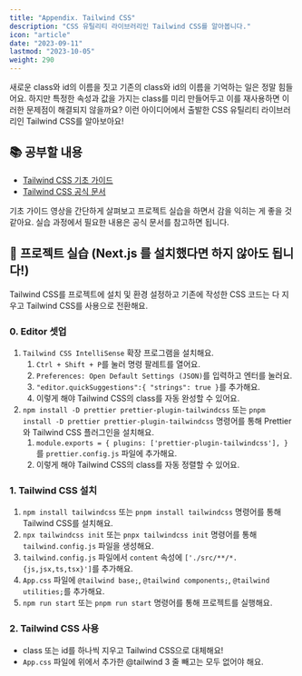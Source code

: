 ```yaml
---
title: "Appendix. Tailwind CSS"
description: "CSS 유틸리티 라이브러리인 Tailwind CSS를 알아봅니다."
icon: "article"
date: "2023-09-11"
lastmod: "2023-10-05"
weight: 290
---
```


새로운 class와 id의 이름을 짓고 기존의 class와 id의 이름을 기억하는 일은 정말 힘들어요. 하지만 특정한 속성과 값을 가지는 class를 미리 만들어두고 이를 재사용하면 이러한 문제점이 해결되지 않을까요? 이런 아이디어에서 출발한 CSS 유틸리티 라이브러리인 Tailwind CSS를 알아보아요!

## 📚 공부할 내용

- [Tailwind CSS 기초 가이드](https://www.youtube.com/watch?v=xT8bFaHA0tc&list=PLkfUwwo13dlUzcBq9qnjDdybJPKZZvNI1&index=1&ab_channel=%EC%A0%9C%EC%A3%BC%EC%BD%94%EB%94%A9%EB%B2%A0%EC%9D%B4%EC%8A%A4%EC%BA%A0%ED%94%84)
- [Tailwind CSS 공식 문서](https://tailwindcss.com/docs)

기초 가이드 영상을 간단하게 살펴보고 프로젝트 실습을 하면서 감을 익히는 게 좋을 것 같아요. 실습 과정에서 필요한 내용은 공식 문서를 참고하면 됩니다.

## 🎯 프로젝트 실습 (Next.js 를 설치했다면 하지 않아도 됩니다!)

Tailwind CSS를 프로젝트에 설치 및 환경 설정하고 기존에 작성한 CSS 코드는 다 지우고 Tailwind CSS를 사용으로 전환해요.

### 0. Editor 셋업

1. `Tailwind CSS IntelliSense` 확장 프로그램을 설치해요.
   1. `Ctrl + Shift + P`를 눌러 명령 팔레트를 열어요.
   2. `Preferences: Open Default Settings (JSON)`를 입력하고 엔터를 눌러요.
   3. `"editor.quickSuggestions":{ "strings": true }`를 추가해요.
   4. 이렇게 해야 Tailwind CSS의 class를 자동 완성할 수 있어요.
2. `npm install -D prettier prettier-plugin-tailwindcss` 또는 `pnpm install -D prettier prettier-plugin-tailwindcss` 명령어를 통해 Prettier와 Tailwind CSS 플러그인을 설치해요.
   1. `module.exports = { plugins: ['prettier-plugin-tailwindcss'], }`를 `prettier.config.js` 파일에 추가해요.
   2. 이렇게 해야 Tailwind CSS의 class를 자동 정렬할 수 있어요.

### 1. Tailwind CSS 설치

1. `npm install tailwindcss` 또는 `pnpm install tailwindcss` 명령어를 통해 Tailwind CSS를 설치해요.
2. `npx tailwindcss init` 또는 `pnpx tailwindcss init` 명령어를 통해 `tailwind.config.js` 파일을 생성해요.
3. `tailwind.config.js` 파일에서 `content` 속성에 `['./src/**/*.{js,jsx,ts,tsx}']`를 추가해요.
4. `App.css` 파일에 `@tailwind base;`, `@tailwind components;`, `@tailwind utilities;`를 추가해요.
5. `npm run start` 또는 `pnpm run start` 명령어를 통해 프로젝트를 실행해요.

### 2. Tailwind CSS 사용

- class 또는 id를 하나씩 지우고 Tailwind CSS으로 대체해요!
- `App.css` 파일에 위에서 추가한 @tailwind 3 줄 빼고는 모두 없어야 해요.
